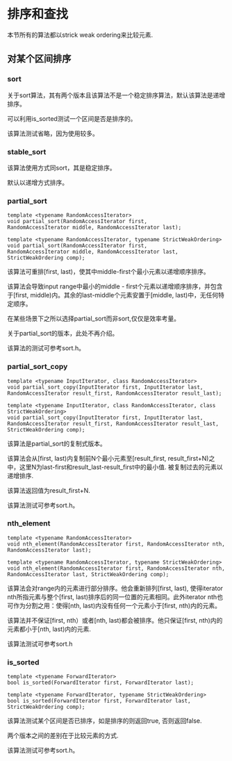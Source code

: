 # 排序和查找

本节所有的算法都以strick weak ordering来比较元素. 

## 对某个区间排序

### sort

关于sort算法，其有两个版本且该算法不是一个稳定排序算法，默认该算法是递增排序。

可以利用is_sorted测试一个区间是否是排序的。

该算法测试省略，因为使用较多。

### stable_sort

该算法使用方式同sort，其是稳定排序。

默认以递增方式排序。

### partial_sort

```
template <typename RandomAccessIterator>
void partial_sort(RandomAccessIterator first,
RandomAccessIterator middle, RandomAccessIterator last);

template <typename RandomAccessIterator, typename StrictWeakOrdering>
void partial_sort(RandomAccessIterator first,
RandomAccessIterator middle, RandomAccessIterator last, StrictWeakOrdering comp);

```

该算法可重排[first, last)，使其中middle-first个最小元素以递增顺序排序。

该算法会导致input range中最小的middle - first个元素以递增顺序排序，并包含于[first, middle)内。其余的last-middle个元素安置于[middle, last)中，无任何特定顺序。

在某些场景下之所以选择partial_sort而非sort,仅仅是效率考量。

关于partial_sort的版本，此处不再介绍。

该算法的测试可参考sort.h。

### partial_sort_copy

```
template <typename InputIterator, class RandomAccessIterator>
void partial_sort_copy(InputIterator first, InputIterator last,
RandomAccessIterator result_first, RandomAccessIterator result_last);

template <typename InputIterator, class RandomAccessIterator, class StrictWeakOrdering>
void partial_sort_copy(InputIterator first, InputIterator last,
RandomAccessIterator result_first, RandomAccessIterator result_last, StrictWeakOrdering comp);
```

该算法是partial_sort的复制式版本。 

该算法会从[first, last)内复制前N个最小元素至[result_first, result_first+N)之中，这里N为last-first和result_last-result_first中的最小值. 被复制过去的元素以递增排序.

该算法返回值为result_first+N.

该算法测试可参考sort.h。

### nth_element

```
template <typename RandomAccessIterator>
void nth_element(RandomAccessIterator first, RandomAccessIterator nth, RandomAccessIterator last);

template <typename RandomAccessIterator, typename StrictWeakOrdering>
void nth_element(RandomAccessIterator first, RandomAccessIterator nth, RandomAccessIterator last, StrictWeakOrdering comp);
```

该算法会对range内的元素进行部分排序。他会重新排列[first, last), 使得iterator nth所指元素与整个[first, last)排序后的同一位置的元素相同。此外iterator nth也可作为分割之用：使得[nth, last)内没有任何一个元素小于[first, nth)内的元素。

该算法并不保证[first, nth）或者[nth, last)都会被排序。他只保证[first, nth)内的元素都小于[nth, last)内的元素.

该算法测试可参考sort.h

### is_sorted

```
template <typename ForwardIterator>
bool is_sorted(ForwardIterator first, ForwardIterator last);

template <typename ForwardIterator, typename StrictWeakOrdering>
bool is_sorted(ForwardIterator first, ForwardIterator last, StrictWeakOrdering comp);
```

该算法测试某个区间是否已排序，如是排序的则返回true, 否则返回false.

两个版本之间的差别在于比较元素的方式.

该算法测试可参考sort.h。